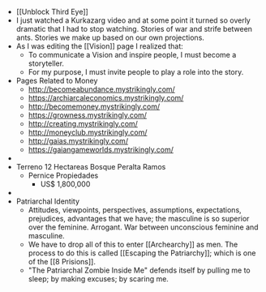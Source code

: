 - [[Unblock Third Eye]]
- I just watched a Kurkazarg video and at some point it turned so overly dramatic that I had to stop watching. Stories of war and strife between ants. Stories we make up based on our own projections.
- As I was editing the [[Vision]] page I realized that:
	- To communicate a Vision and inspire people, I must become a storyteller.
	- For my purpose, I must invite people to play a role into the story.
- Pages Related to Money
	- http://becomeabundance.mystrikingly.com/
	- https://archiarcaleconomics.mystrikingly.com/
	- http://becomemoney.mystrikingly.com/
	- https://growness.mystrikingly.com/
	- http://creating.mystrikingly.com/
	- http://moneyclub.mystrikingly.com/
	- http://gaias.mystrikingly.com/
	- https://gaiangameworlds.mystrikingly.com/
-
- Terreno 12 Hectareas Bosque Peralta Ramos
	- Pernice Propiedades
		- US$ 1,800,000
-
- Patriarchal Identity
	- Attitudes, viewpoints, perspectives, assumptions, expectations, prejudices, advantages that we have; the masculine is so superior over the feminine. Arrogant. War between unconscious feminine and masculine.
	- We have to drop all of this to enter [[Archearchy]] as men. The process to do this is called [[Escaping the Patriarchy]]; which is one of the [[8 Prisions]].
	- "The Patriarchal Zombie Inside Me" defends itself by pulling me to sleep; by making excuses; by scaring me.